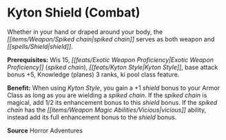 ﻿---
cssclass: [feats]

---
# Kyton Shield (Combat)

Whether in your hand or draped around your body, the _[[items/Weapon/Spiked chain|spiked chain]]_ serves as both weapon and _[[spells/Shield|shield]]_.

**Prerequisites:** Wis 15, _[[feats/Exotic Weapon Proficiency|Exotic Weapon Proficiency]]_ (_spiked chain_), _[[feats/Kyton Style|Kyton Style]]_, base attack bonus +5, Knowledge (planes) 3 ranks, ki pool class feature.

**Benefit:** When using _Kyton Style_, you gain a +1 _shield_ bonus to your Armor Class as long as you are wielding a _spiked chain_. If the _spiked chain_ is magical, add 1/2 its enhancement bonus to this _shield_ bonus. If the _spiked chain_ has the _[[items/Weapon Magic Abilities/Vicious|vicious]]_ ability, instead add its full enhancement bonus to the _shield_ bonus.

**Source** Horror Adventures